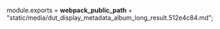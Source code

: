 module.exports = __webpack_public_path__ + "static/media/dut_display_metadata_album_long_result.512e4c84.md";